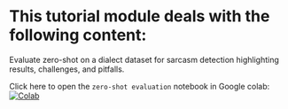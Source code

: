 # This tutorial module deals with the following content:
Evaluate zero-shot on a dialect dataset for sarcasm detection highlighting results, challenges, and pitfalls.

Click here to open the `zero-shot evaluation` notebook in Google colab: [![Colab](https://colab.research.google.com/assets/colab-badge.svg)](https://colab.research.google.com/github/surrey-nlp/COLING-Tutorial-LowResScene-2025/blob/main/Module_2/zero_shot_V6.ipynb)
